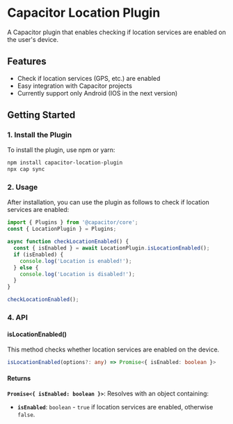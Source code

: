 # Capacitor Location Plugin

A Capacitor plugin that enables checking if location services are enabled on the user's device.

## Features
- Check if location services (GPS, etc.) are enabled
- Easy integration with Capacitor projects
- Currently support only Android (IOS in the next version)

## Getting Started

### 1. Install the Plugin

To install the plugin, use npm or yarn:

```bash
npm install capacitor-location-plugin
npx cap sync
```
### 2. Usage
After installation, you can use the plugin as follows to check if location services are enabled:
```ts
import { Plugins } from '@capacitor/core';
const { LocationPlugin } = Plugins;

async function checkLocationEnabled() {
  const { isEnabled } = await LocationPlugin.isLocationEnabled();
  if (isEnabled) {
    console.log('Location is enabled!');
  } else {
    console.log('Location is disabled!');
  }
}

checkLocationEnabled();
```

### 4. API
#### isLocationEnabled()
This method checks whether location services are enabled on the device.

```ts
isLocationEnabled(options?: any) => Promise<{ isEnabled: boolean }>
```
#### Returns
**`Promise<{ isEnabled: boolean }>`**: Resolves with an object containing:

- **`isEnabled`**: <code>boolean</code> - `true` if location services are enabled, otherwise `false`.



<!-- ### Breakdown of the README Syntax:
1. **Installation Instructions** are provided under the "Install" section with proper code blocks for terminal commands.
2. **iOS and Android Setup** is detailed with code snippets for `Info.plist` and `AndroidManifest.xml`.
3. **Usage** provides an example of how to use the plugin in a Capacitor app.
4. **API Documentation** for `isLocationEnabled` includes a code block for its signature and a table explaining its parameters and return value.
5. **License** section indicates the type of license used for the plugin. -->

